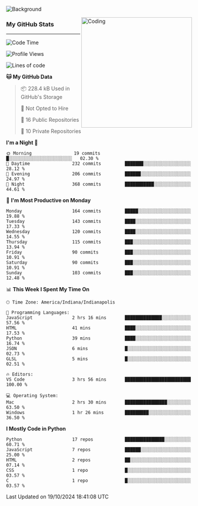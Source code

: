 ![Background](https://github.com/Nguyen-Noah/Nguyen-Noah/assets/112649680/f5d2296f-0508-400c-abcf-47c085708a2a)

<img align="right" alt="Coding" width="300" src="https://cdn.dribbble.com/users/1277312/screenshots/14733298/media/39b1045e593737587dd60e42c8422d1f.gif" >

### My GitHub Stats
---
<!--START_SECTION:waka-->
![Code Time](http://img.shields.io/badge/Code%20Time-262%20hrs%208%20mins-blue)

![Profile Views](http://img.shields.io/badge/Profile%20Views-0-blue)

![Lines of code](https://img.shields.io/badge/From%20Hello%20World%20I%27ve%20Written-183.6%20thousand%20lines%20of%20code-blue)

**🐱 My GitHub Data** 

> 📦 228.4 kB Used in GitHub's Storage 
 > 
> 🚫 Not Opted to Hire
 > 
> 📜 16 Public Repositories 
 > 
> 🔑 10 Private Repositories 
 > 
**I'm a Night 🦉** 

```text
🌞 Morning                19 commits          █░░░░░░░░░░░░░░░░░░░░░░░░   02.30 % 
🌆 Daytime                232 commits         ███████░░░░░░░░░░░░░░░░░░   28.12 % 
🌃 Evening                206 commits         ██████░░░░░░░░░░░░░░░░░░░   24.97 % 
🌙 Night                  368 commits         ███████████░░░░░░░░░░░░░░   44.61 % 
```
📅 **I'm Most Productive on Monday** 

```text
Monday                   164 commits         █████░░░░░░░░░░░░░░░░░░░░   19.88 % 
Tuesday                  143 commits         ████░░░░░░░░░░░░░░░░░░░░░   17.33 % 
Wednesday                120 commits         ████░░░░░░░░░░░░░░░░░░░░░   14.55 % 
Thursday                 115 commits         ███░░░░░░░░░░░░░░░░░░░░░░   13.94 % 
Friday                   90 commits          ███░░░░░░░░░░░░░░░░░░░░░░   10.91 % 
Saturday                 90 commits          ███░░░░░░░░░░░░░░░░░░░░░░   10.91 % 
Sunday                   103 commits         ███░░░░░░░░░░░░░░░░░░░░░░   12.48 % 
```


📊 **This Week I Spent My Time On** 

```text
🕑︎ Time Zone: America/Indiana/Indianapolis

💬 Programming Languages: 
JavaScript               2 hrs 16 mins       ██████████████░░░░░░░░░░░   57.56 % 
HTML                     41 mins             ████░░░░░░░░░░░░░░░░░░░░░   17.53 % 
Python                   39 mins             ████░░░░░░░░░░░░░░░░░░░░░   16.74 % 
JSON                     6 mins              █░░░░░░░░░░░░░░░░░░░░░░░░   02.73 % 
GLSL                     5 mins              █░░░░░░░░░░░░░░░░░░░░░░░░   02.51 % 

🔥 Editors: 
VS Code                  3 hrs 56 mins       █████████████████████████   100.00 % 

💻 Operating System: 
Mac                      2 hrs 30 mins       ████████████████░░░░░░░░░   63.50 % 
Windows                  1 hr 26 mins        █████████░░░░░░░░░░░░░░░░   36.50 % 
```

**I Mostly Code in Python** 

```text
Python                   17 repos            ███████████████░░░░░░░░░░   60.71 % 
JavaScript               7 repos             ██████░░░░░░░░░░░░░░░░░░░   25.00 % 
HTML                     2 repos             ██░░░░░░░░░░░░░░░░░░░░░░░   07.14 % 
CSS                      1 repo              █░░░░░░░░░░░░░░░░░░░░░░░░   03.57 % 
C                        1 repo              █░░░░░░░░░░░░░░░░░░░░░░░░   03.57 % 
```




 Last Updated on 19/10/2024 18:41:08 UTC
<!--END_SECTION:waka-->

<!--
**Nguyen-Noah/Nguyen-Noah** is a ✨ _special_ ✨ repository because its `README.md` (this file) appears on your GitHub profile.

Here are some ideas to get you started:

- 🔭 I’m currently working on ...
- 🌱 I’m currently learning ...
- 👯 I’m looking to collaborate on ...
- 🤔 I’m looking for help with ...
- 💬 Ask me about ...
- 📫 How to reach me: ...
- 😄 Pronouns: ...
- ⚡ Fun fact: ...
-->
